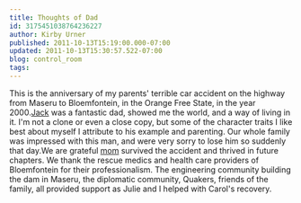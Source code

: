 ```yaml
---
title: Thoughts of Dad
id: 3175451038764236227
author: Kirby Urner
published: 2011-10-13T15:19:00.000-07:00
updated: 2011-10-13T15:30:57.522-07:00
blog: control_room
tags: 
---
```


This is the anniversary of my parents' terrible car accident on the highway from Maseru to Bloemfontein, in the Orange Free State, in the year 2000.[Jack](http://grunch.net/4dsolutions/jackbio.html) was a fantastic dad, showed me the world, and a way of living in it.  I'm not a clone or even a close copy, but some of the character traits I like best about myself I attribute to his example and parenting.  Our whole family was impressed with this man, and were very sorry to lose him so suddenly that day.We are grateful [mom](http://worldgame.blogspot.com/2011/10/through-needles-eye.html) survived the accident and thrived in future chapters.  We thank the rescue medics and health care providers of Bloemfontein for their professionalism.  The engineering community building the dam in Maseru, the diplomatic community, Quakers, friends of the family, all provided support as Julie and I helped with Carol's recovery.